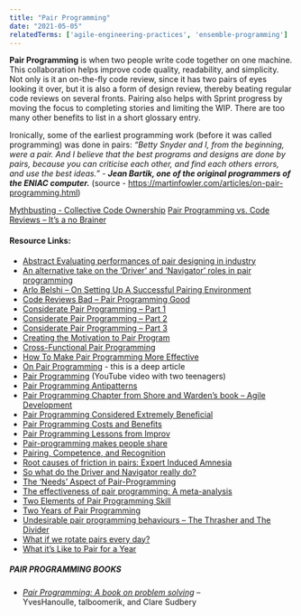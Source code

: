 ```yaml
---
title: "Pair Programming"
date: "2021-05-05"
relatedTerms: ['agile-engineering-practices', 'ensemble-programming']
---
```


**Pair Programming** is when two people write code together on one machine. This collaboration helps improve code quality, readability, and simplicity. Not only is it an on-the-fly code review, since it has two pairs of eyes looking it over, but it is also a form of design review, thereby beating regular code reviews on several fronts. Pairing also helps with Sprint progress by moving the focus to completing stories and limiting the WIP. There are too many other benefits to list in a short glossary entry.

Ironically, some of the earliest programming work (before it was called programming) was done in pairs: _“Betty Snyder and I, from the beginning, were a pair. And I believe that the best programs and designs are done by pairs, because you can criticise each other, and find each others errors, and use the best ideas.” -_ **_Jean Bartik, one of the original programmers of the ENIAC computer._** (source - https://martinfowler.com/articles/on-pair-programming.html)

[Mythbusting - Collective Code Ownership](/blog/mythbusting-c.html) [Pair Programming vs. Code Reviews – It’s a no Brainer](/blog/pair-programmin.html)

#### Resource Links:

- [Abstract Evaluating performances of pair designing in industry](https://citeseerx.ist.psu.edu/doc_view/pid/c0bf40945360465b74cdb81dc1bd8ee3df07f709)
- [An alternative take on the ‘Driver’ and ‘Navigator’ roles in pair programming](https://salfreudenberg.wordpress.com/2013/08/31/an-alternative-take-on-the-driver-and-navigator-roles-in-pair-programming/)
- [Arlo Belshi – On Setting Up A Successful Pairing Environment](https://arlobelshee.com/is-pair-programming-for-me/)
- [Code Reviews Bad – Pair Programming Good](https://www.solutionsiq.com/resource/blog-post/code-reviews-bad-pair-programming-good-or-dont-throw-it-over-the-wall-collaborate/)
- [Considerate Pair Programming – Part 1](https://sedano.org/toddsedano/2017/10/24/considerate-pair-programming.html)
- [Considerate Pair Programming – Part 2](https://sedano.org/toddsedano/2017/10/23/considerate-pair-programming.html)
- [Considerate Pair Programming – Part 3](https://sedano.org/toddsedano/2017/10/22/considerate-pair-programming.html)
- [Creating the Motivation to Pair Program](https://thisagileguy.com/creating-the-motivation-to-pair-program/)
- [Cross-Functional Pair Programming](https://www.solutionsiq.com/resource/blog-post/experience-design-and-cross-functional-pairing/)
- [How To Make Pair Programming More Effective](https://medium.com/the-liberators/in-depth-how-to-make-pair-programming-more-effective-a47e287cace7)
- [On Pair Programming](https://martinfowler.com/articles/on-pair-programming.html) - this is a deep article
- [Pair Programming](https://www.youtube.com/watch?v=vgkahOzFH2Q) (YouTube video with two teenagers)
- [Pair Programming Antipatterns](https://medium.com/javarevisited/pair-programming-antipatterns-db39dd678755)
- [Pair Programming Chapter from Shore and Warden’s book – Agile Development](https://www.jamesshore.com/v2/books/aoad1/pair_programming)
- [Pair Programming Considered Extremely Beneficial](https://techcrunch.com/2012/03/17/pair-programming-considered-extremely-beneficial/)
- [Pair Programming Costs and Benefits](https://collaboration.csc.ncsu.edu/laurie/Papers/XPSardinia.PDF)
- [Pair Programming Lessons from Improv](https://blog.gdinwiddie.com/2014/12/31/pair-programming-lessons-from-improv/)
- [Pair-programming makes people share](https://www.nicoespeon.com/en/2017/10/pair-programming-makes-people-share/)
- [Pairing, Competence, and Recognition](https://agileotter.blogspot.com/2011/01/pairing-competence-and-recognition.html)
- [Root causes of friction in pairs: Expert Induced Amnesia](https://medium.com/learning-teaching-pairing/root-causes-of-friction-in-pairs-expert-induced-amnesia-6cc80aee0d4d)
- [So what do the Driver and Navigator really do?](https://salfreudenberg.wordpress.com/2013/08/17/so-what-do-the-driver-and-navigator-really-do/)
- [The ‘Needs’ Aspect of Pair-Programming](https://medium.com/learning-teaching-pairing/the-needs-aspect-of-pair-programming-702777fc1ec1)
- [The effectiveness of pair programming: A meta-analysis](https://www.ic.unicamp.br/~wainer/outros/systrev/30.pdf)
- [Two Elements of Pair Programming Skill](https://arxiv.org/pdf/2102.06460.pdf)
- [Two Years of Pair Programming](https://www.cholick.com/entry/show/281)
- [Undesirable pair programming behaviours – The Thrasher and The Divider](https://salfreudenberg.wordpress.com/2013/10/04/undesirable-pair-programming-behaviours-the-thrasher-and-the-divider/)
- [What if we rotate pairs every day?](https://martinfowler.com/articles/rotate-pairs-experiment.html)
- [What it’s Like to Pair for a Year](https://medium.com/built-to-adapt/what-its-like-to-pair-for-a-year-86d048494324#.vljybna4o)

##### PAIR PROGRAMMING BOOKS

- [_Pair Programming: A book on problem solving_](https://leanpub.com/pairprogrammingworkshop) – YvesHanoulle, talboomerik, and Clare Sudbery

